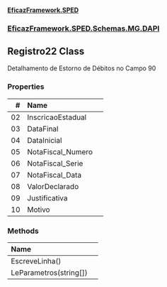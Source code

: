 #### [EficazFramework.SPED](EficazFrameworkSPED.md 'EficazFramework SPED')
### [EficazFramework.SPED.Schemas.MG.DAPI](EficazFramework.SPED.Schemas.MG.DAPI.md 'EficazFramework.SPED.Schemas.MG.DAPI')

## Registro22 Class

Detalhamento de Estorno de Débitos no Campo 90
### Properties

| # | Name | |
| ---: | :--- | :--- |
| 02 | InscricaoEstadual |  |
| 03 | DataFinal |  |
| 04 | DataInicial |  |
| 05 | NotaFiscal_Numero |  |
| 06 | NotaFiscal_Serie |  |
| 07 | NotaFiscal_Data |  |
| 08 | ValorDeclarado |  |
| 09 | Justificativa |  |
| 10 | Motivo |  |
### Methods

| Name | |
| :--- | :--- |
| EscreveLinha() |  |
| LeParametros(string[]) |  |
